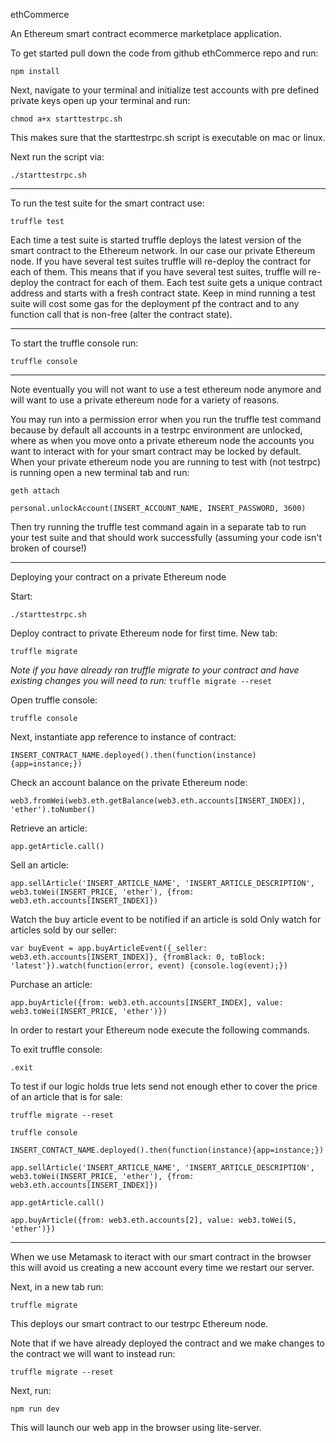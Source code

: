 ethCommerce

An Ethereum smart contract ecommerce marketplace application.

To get started pull down the code from github ethCommerce repo and run:

`npm install`

Next, navigate to your terminal and initialize test accounts with pre defined private keys open up your terminal and run:

`chmod a+x starttestrpc.sh`

This makes sure that the starttestrpc.sh script is executable on mac or linux.

Next run the script via:

`./starttestrpc.sh`

***********************************

To run the test suite for the smart contract use:

`truffle test`

Each time a test suite is started truffle deploys the latest version of the smart contract to the Ethereum network. In our case our private Ethereum node.
If you have several test suites truffle will re-deploy the contract for each of them. This means that if you have several test suites, truffle will re-deploy the contract for each of them. Each test suite gets a unique contract address and starts with a fresh contract state. Keep in mind running a test suite will cost some gas for the deployment pf the contract and to any function call that is non-free (alter the contract state).

***********************************

To start the truffle console run:

`truffle console`

***********************************

Note eventually you will not want to use a test ethereum node anymore and will want to use a private ethereum node for a variety of reasons.

You may run into a permission error when you run the truffle test command because by default all accounts in a testrpc environment are unlocked,
where as when you move onto a private ethereum node the accounts you want to interact with for your smart contract may be locked by default.
When your private ethereum node you are running to test with (not testrpc) is running open a new terminal tab and run:

`geth attach`

`personal.unlockAccount(INSERT_ACCOUNT_NAME, INSERT_PASSWORD, 3600)`

Then try running the truffle test command again in a separate tab to run your test suite and that should work successfully (assuming your code isn't broken of course!)

***********************************

Deploying your contract on a private Ethereum node

Start:

`./starttestrpc.sh`

Deploy contract to private Ethereum node for first time. New tab:

`truffle migrate`

*Note if you have already ran truffle migrate to your contract and have existing changes you will need to run:*
`truffle migrate --reset`

Open truffle console:

`truffle console`

Next, instantiate app reference to instance of contract:

`INSERT_CONTRACT_NAME.deployed().then(function(instance){app=instance;})`

Check an account balance on the private Ethereum node:

`web3.fromWei(web3.eth.getBalance(web3.eth.accounts[INSERT_INDEX]), 'ether').toNumber()`

Retrieve an article:

`app.getArticle.call()`

Sell an article:

`app.sellArticle('INSERT_ARTICLE_NAME', 'INSERT_ARTICLE_DESCRIPTION', web3.toWei(INSERT_PRICE, 'ether'), {from: web3.eth.accounts[INSERT_INDEX]})`

Watch the buy article event to be notified if an article is sold Only watch for articles sold by our seller:

`var buyEvent = app.buyArticleEvent({_seller: web3.eth.accounts[INSERT_INDEX]}, {fromBlack: 0, toBlock: 'latest'}).watch(function(error, event) {console.log(event);})`

Purchase an article:

`app.buyArticle({from: web3.eth.accounts[INSERT_INDEX], value: web3.toWei(INSERT_PRICE, 'ether')})`

In order to restart your Ethereum node execute the following commands.

To exit truffle console:

`.exit`

To test if our logic holds true lets send not enough ether to cover the price of an article that is for sale:

`truffle migrate --reset`

`truffle console`

`INSERT_CONTACT_NAME.deployed().then(function(instance){app=instance;})`

`app.sellArticle('INSERT_ARTICLE_NAME', 'INSERT_ARTICLE_DESCRIPTION', web3.toWei(INSERT_PRICE, 'ether'), {from: web3.eth.accounts[INSERT_INDEX]})`

`app.getArticle.call()`

`app.buyArticle({from: web3.eth.accounts[2], value: web3.toWei(5, 'ether')})`

*********************************

When we use Metamask to iteract with our smart contract in the browser this will avoid us creating a new account every time we restart our server.

Next, in a new tab run:

`truffle migrate`

This deploys our smart contract to our testrpc Ethereum node.

Note that if we have already deployed the contract and we make changes to the contract we will want to instead run:

`truffle migrate --reset`

Next, run:

`npm run dev`

This will launch our web app in the browser using lite-server.
